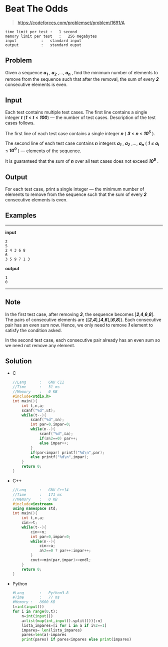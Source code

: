 # Beat The Odds

> https://codeforces.com/problemset/problem/1691/A

```
time limit per test	:	1 second
memory limit per test	:	256 megabytes
input			:	standard input
output			:	standard ouput
```

## Problem

Given a sequence ***a<sub>1</sub>*** , ***a<sub>2</sub>*** ,…, ***a<sub>n</sub>*** , find the minimum number of elements to remove from the sequence such that after the removal, the sum of every ***2*** consecutive elements is even.

## Input

Each test contains multiple test cases. The first line contains a single integer ***t*** (***1*** ≤ ***t*** ≤ ***100***) — the number of test cases. Description of the test cases follows.

The first line of each test case contains a single integer ***n*** ( ***3*** ≤ ***n*** ≤ ***10<sup>5</sup>*** ).

The second line of each test case contains ***n*** integers ***a<sub>1</sub>*** , ***a<sub>2</sub>*** ,…, ***a<sub>n</sub>*** ( ***1*** ≤ ***a<sub>i</sub>*** ≤ ***10<sup>9</sup>*** ) — elements of the sequence.

It is guaranteed that the sum of ***n*** over all test cases does not exceed ***10<sup>5</sup>*** .

## Output

For each test case, print a single integer — the minimum number of elements to remove from the sequence such that the sum of every ***2*** consecutive elements is even.

## Examples

---
**input**
```
2
5
2 4 3 6 8
6
3 5 9 7 1 3
```
**output**
```
1
0
```
---

## Note

In the first test case, after removing ***3***, the sequence becomes [***2***,***4***,***6***,***8***]. The pairs of consecutive elements are {[***2***,***4***],[***4***,***6***],[***6***,***8***]}. Each consecutive pair has an even sum now. Hence, we only need to remove ***1*** element to satisfy the condition asked.

In the second test case, each consecutive pair already has an even sum so we need not remove any element.

## Solution

* C

	```c
	//Lang		:	GNU C11
	//Time		:	31 ms
	//Memory	:	0 KB
	#include<stdio.h>
	int main(){
		int t,n,a;
		scanf("%d",&t);
		while(t--){
			scanf("%d",&n);
			int par=0,impar=0;
			while(n--){
				scanf("%d",&a);
				if(a%2==0) par++;
				else impar++;
			}
			if(par<impar) printf("%d\n",par);
			else printf("%d\n",impar);
		}
		return 0;
	}
	```

* C++

	```c++
	//Lang		:	GNU C++14
	//Time		:	171 ms
	//Memory	:	0 KB
	#include<iostream>
	using namespace std;
	int main(){
		int t,n,a;
		cin>>t;
		while(t--){
			cin>>n;
			int par=0,impar=0;
			while(n--){
				cin>>a;
				a%2==0 ? par++:impar++;
			}
			cout<<min(par,impar)<<endl;
		}
		return 0;
	}
	```

* Python

	```py
	#Lang		:	Python3.8
	#Time		:	77 ms
	#Memory	:	8600 KB
	t=int(input())
	for i in range(0,t):
	    n=int(input())
	    a=list(map(int,input().split()))[:n]
	    lista_impares=[i for i in a if i%2==1]
	    impares= len(lista_impares)
	    pares=len(a)-impares
	    print(pares) if pares<impares else print(impares)

	```
